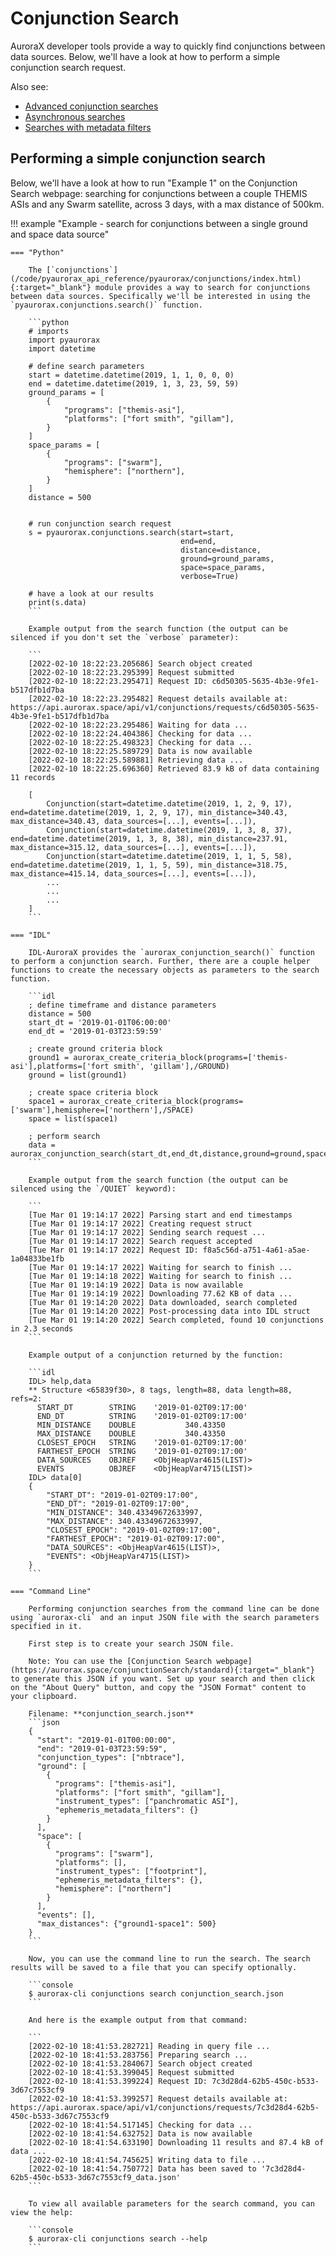 # Conjunction Search

AuroraX developer tools provide a way to quickly find conjunctions between data sources. Below, we'll have a look at how to perform a simple conjunction search request.

Also see:

* [Advanced conjunction searches](/code/advanced_usage/advanced_conjunctions/)
* [Asynchronous searches](/code/advanced_usage/asynchronous_search/)
* [Searches with metadata filters](/code/advanced_usage/searches_with_metadata_filters/)

## Performing a simple conjunction search

Below, we'll have a look at how to run "Example 1" on the Conjunction Search webpage: searching for conjunctions between a couple THEMIS ASIs and any Swarm satellite, across 3 days, with a max distance of 500km.

!!! example "Example - search for conjunctions between a single ground and space data source"

    === "Python"

        The [`conjunctions`](/code/pyaurorax_api_reference/pyaurorax/conjunctions/index.html){:target="_blank"} module provides a way to search for conjunctions between data sources. Specifically we'll be interested in using the `pyaurorax.conjunctions.search()` function.

        ```python
        # imports
        import pyaurorax
        import datetime

        # define search parameters
        start = datetime.datetime(2019, 1, 1, 0, 0, 0)
        end = datetime.datetime(2019, 1, 3, 23, 59, 59)
        ground_params = [
            {
                "programs": ["themis-asi"],
                "platforms": ["fort smith", "gillam"],
            }
        ]
        space_params = [
            {
                "programs": ["swarm"],
                "hemisphere": ["northern"],
            }
        ]
        distance = 500


        # run conjunction search request
        s = pyaurorax.conjunctions.search(start=start,
                                          end=end,
                                          distance=distance,
                                          ground=ground_params,
                                          space=space_params,
                                          verbose=True)

        # have a look at our results
        print(s.data)
        ```

        Example output from the search function (the output can be silenced if you don't set the `verbose` parameter):

        ```
        [2022-02-10 18:22:23.205686] Search object created
        [2022-02-10 18:22:23.295399] Request submitted
        [2022-02-10 18:22:23.295471] Request ID: c6d50305-5635-4b3e-9fe1-b517dfb1d7ba
        [2022-02-10 18:22:23.295482] Request details available at: https://api.aurorax.space/api/v1/conjunctions/requests/c6d50305-5635-4b3e-9fe1-b517dfb1d7ba
        [2022-02-10 18:22:23.295486] Waiting for data ...
        [2022-02-10 18:22:24.404386] Checking for data ...
        [2022-02-10 18:22:25.498323] Checking for data ...
        [2022-02-10 18:22:25.589729] Data is now available
        [2022-02-10 18:22:25.589881] Retrieving data ...
        [2022-02-10 18:22:25.696360] Retrieved 83.9 kB of data containing 11 records

        [
            Conjunction(start=datetime.datetime(2019, 1, 2, 9, 17), end=datetime.datetime(2019, 1, 2, 9, 17), min_distance=340.43, max_distance=340.43, data_sources=[...], events=[...]), 
            Conjunction(start=datetime.datetime(2019, 1, 3, 8, 37), end=datetime.datetime(2019, 1, 3, 8, 38), min_distance=237.91, max_distance=315.12, data_sources=[...], events=[...]), 
            Conjunction(start=datetime.datetime(2019, 1, 1, 5, 58), end=datetime.datetime(2019, 1, 1, 5, 59), min_distance=318.75, max_distance=415.14, data_sources=[...], events=[...]),
            ...
            ...
            ...
        ]
        ```

    === "IDL"

        IDL-AuroraX provides the `aurorax_conjunction_search()` function to perform a conjunction search. Further, there are a couple helper functions to create the necessary objects as parameters to the search function.

        ```idl
        ; define timeframe and distance parameters
        distance = 500
        start_dt = '2019-01-01T06:00:00'
        end_dt = '2019-01-03T23:59:59'
        
        ; create ground criteria block
        ground1 = aurorax_create_criteria_block(programs=['themis-asi'],platforms=['fort smith', 'gillam'],/GROUND)
        ground = list(ground1)
        
        ; create space criteria block
        space1 = aurorax_create_criteria_block(programs=['swarm'],hemisphere=['northern'],/SPACE)
        space = list(space1)
        
        ; perform search
        data = aurorax_conjunction_search(start_dt,end_dt,distance,ground=ground,space=space,/NBTRACE)
        ```

        Example output from the search function (the output can be silenced using the `/QUIET` keyword):

        ```
        [Tue Mar 01 19:14:17 2022] Parsing start and end timestamps
        [Tue Mar 01 19:14:17 2022] Creating request struct
        [Tue Mar 01 19:14:17 2022] Sending search request ...
        [Tue Mar 01 19:14:17 2022] Search request accepted
        [Tue Mar 01 19:14:17 2022] Request ID: f8a5c56d-a751-4a61-a5ae-1a04833be1fb
        [Tue Mar 01 19:14:17 2022] Waiting for search to finish ...
        [Tue Mar 01 19:14:18 2022] Waiting for search to finish ...
        [Tue Mar 01 19:14:19 2022] Data is now available
        [Tue Mar 01 19:14:19 2022] Downloading 77.62 KB of data ...
        [Tue Mar 01 19:14:20 2022] Data downloaded, search completed
        [Tue Mar 01 19:14:20 2022] Post-processing data into IDL struct
        [Tue Mar 01 19:14:20 2022] Search completed, found 10 conjunctions in 2.3 seconds
        ```

        Example output of a conjunction returned by the function:

        ```idl
        IDL> help,data
        ** Structure <65839f30>, 8 tags, length=88, data length=88, refs=2:
          START_DT        STRING    '2019-01-02T09:17:00'
          END_DT          STRING    '2019-01-02T09:17:00'
          MIN_DISTANCE    DOUBLE           340.43350
          MAX_DISTANCE    DOUBLE           340.43350
          CLOSEST_EPOCH   STRING    '2019-01-02T09:17:00'
          FARTHEST_EPOCH  STRING    '2019-01-02T09:17:00'
          DATA_SOURCES    OBJREF    <ObjHeapVar4615(LIST)>
          EVENTS          OBJREF    <ObjHeapVar4715(LIST)>
        IDL> data[0]
        {
            "START_DT": "2019-01-02T09:17:00",
            "END_DT": "2019-01-02T09:17:00",
            "MIN_DISTANCE": 340.43349672633997,
            "MAX_DISTANCE": 340.43349672633997,
            "CLOSEST_EPOCH": "2019-01-02T09:17:00",
            "FARTHEST_EPOCH": "2019-01-02T09:17:00",
            "DATA_SOURCES": <ObjHeapVar4615(LIST)>,
            "EVENTS": <ObjHeapVar4715(LIST)>
        }
        ```

    === "Command Line"

        Performing conjunction searches from the command line can be done using `aurorax-cli` and an input JSON file with the search parameters specified in it.

        First step is to create your search JSON file.

        Note: You can use the [Conjunction Search webpage](https://aurorax.space/conjunctionSearch/standard){:target="_blank"} to generate this JSON if you want. Set up your search and then click on the "About Query" button, and copy the "JSON Format" content to your clipboard.

        Filename: **conjunction_search.json**
        ```json
        {
          "start": "2019-01-01T00:00:00",
          "end": "2019-01-03T23:59:59",
          "conjunction_types": ["nbtrace"],
          "ground": [
            {
              "programs": ["themis-asi"],
              "platforms": ["fort smith", "gillam"],
              "instrument_types": ["panchromatic ASI"],
              "ephemeris_metadata_filters": {}
            }
          ],
          "space": [
            {
              "programs": ["swarm"],
              "platforms": [],
              "instrument_types": ["footprint"],
              "ephemeris_metadata_filters": {},
              "hemisphere": ["northern"]
            }
          ],
          "events": [],
          "max_distances": {"ground1-space1": 500}
        }
        ```

        Now, you can use the command line to run the search. The search results will be saved to a file that you can specify optionally.

        ```console
        $ aurorax-cli conjunctions search conjunction_search.json
        ```

        And here is the example output from that command:

        ```
        [2022-02-10 18:41:53.282721] Reading in query file ...
        [2022-02-10 18:41:53.283756] Preparing search ...
        [2022-02-10 18:41:53.284067] Search object created
        [2022-02-10 18:41:53.399045] Request submitted
        [2022-02-10 18:41:53.399224] Request ID: 7c3d28d4-62b5-450c-b533-3d67c7553cf9
        [2022-02-10 18:41:53.399257] Request details available at: https://api.aurorax.space/api/v1/conjunctions/requests/7c3d28d4-62b5-450c-b533-3d67c7553cf9
        [2022-02-10 18:41:54.517145] Checking for data ...
        [2022-02-10 18:41:54.632752] Data is now available
        [2022-02-10 18:41:54.633190] Downloading 11 results and 87.4 kB of data ...
        [2022-02-10 18:41:54.745625] Writing data to file ...
        [2022-02-10 18:41:54.750772] Data has been saved to '7c3d28d4-62b5-450c-b533-3d67c7553cf9_data.json'
        ```

        To view all available parameters for the search command, you can view the help:

        ```console
        $ aurorax-cli conjunctions search --help
        ```
